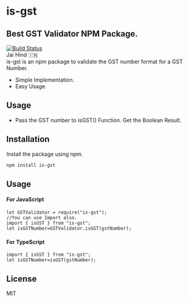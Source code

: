 # is-gst
## Best GST Validator NPM Package.
[![Build Status](https://travis-ci.org/joemccann/dillinger.svg?branch=master)](https://travis-ci.org/joemccann/dillinger) \
Jai Hind 🇮🇳 \
is-gst is an npm package to validate the GST number format for a GST Number.

- Simple Implementation.
- Easy Usage.

## Usage
- Pass the GST number to isGST() Function. Get the Boolean Result.
## Installation
Install the package using npm. 
```sh
npm install is-gst
```
## Usage
#### For JavaScript
```
let GSTValidator = require("is-gst");
//You can use Import also.
import { isGST } from "is-gst";
let isGSTNumber=GSTValidator.isGST(gstNumber);
```
#### For TypeScript
```
import { isGST } from "is-gst";
let isGSTNumber=isGST(gstNumber);
```
## License
MIT
